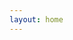 ```yaml
---
layout: home
---
```

<script setup>
import {
  VPTeamPage,
  VPTeamPageTitle,
  VPTeamMembers
} from 'vitepress/theme'

const emailSvg = '<svg xmlns="http://www.w3.org/2000/svg" xmlns:xlink="http://www.w3.org/1999/xlink" width="100%" height="100%" preserveAspectRatio="xMidYMid meet" viewBox="0 0 24 24" style="-ms-transform: rotate(360deg); -webkit-transform: rotate(360deg); transform: rotate(360deg);"><path fill="currentColor" d="m20 8l-8 5l-8-5V6l8 5l8-5m0-2H4c-1.11 0-2 .89-2 2v12a2 2 0 0 0 2 2h16a2 2 0 0 0 2-2V6a2 2 0 0 0-2-2Z"/></svg>'

const members = [
  {
    avatar: '/android-chrome-512x512.png',
    name: 'Thibault Colin',
    title: 'Typescript Developer / DevOps Architect',
    org: 'French Ministry of the Interior',
    orgLink: 'https://github.com/dnum-mi',
    desc: 'After digging into the world of javascript, a strange world appeared where robots were ubiquitous, they call it DevOps.',
    links: [
      { icon: 'github', link: 'https://github.com/this-is-tobi' },
      { icon: 'github', link: 'https://github.com/cloud-pi-native' },
      { icon: { svg: emailSvg }, link: 'mailto:this-is-tobi@proton.me' },
    ]
  },
]
</script>

<style>
.vp-doc .VPTeamMembers.medium.count-1 .container {
  margin: auto !important;
  max-width: 650px !important;
}

.vp-doc .VPTeamMembers.medium.count-1 .profile {
  background-color: color-mix(in srgb, var(--vp-c-bg-soft), transparent 70%) !important;
}
</style>

<VPTeamPage>
  <VPTeamMembers
    :members="members"
  />
</VPTeamPage>
